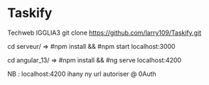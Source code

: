 # Taskify
Techweb IGGLIA3
git clone https://github.com/larry109/Taskify.git

cd serveur/  => #npm install && #npm start   localhost:3000

cd angular_13/ => #npm install && #ng serve  localhost:4200 

NB : localhost:4200 ihany ny url autoriser @ 0Auth
